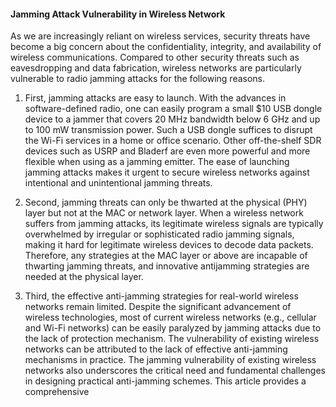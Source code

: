 #### Jamming Attack Vulnerability in Wireless Network

As we are increasingly reliant on wireless services, security threats have become a big concern 
about the confidentiality, integrity, and availability of wireless communications. 
Compared to other security threats such as eavesdropping and data fabrication, wireless networks
are particularly vulnerable to radio jamming attacks for the following reasons. 

1. First, jamming attacks are easy to launch. With the advances in software-defined radio, one can easily program 
a small $10 USB dongle device to a jammer that covers 20 MHz bandwidth below 6 GHz and up to 100 mW transmission power.
Such a USB dongle suffices to disrupt the Wi-Fi services in a home or office scenario. 
Other off-the-shelf SDR devices such as USRP and Bladerf are even more powerful and more flexible when using as a jamming emitter. 
The ease of launching jamming attacks makes it urgent to secure wireless networks against intentional and unintentional jamming threats. 
 
2. Second, jamming threats can only be thwarted at the physical (PHY) layer but not at the MAC or network layer. 
When a wireless network suffers from jamming attacks, its legitimate wireless signals are typically overwhelmed
by irregular or sophisticated radio jamming signals, making it hard for legitimate wireless devices to decode data packets.
Therefore, any strategies at the MAC layer or above are incapable of thwarting jamming threats, 
and innovative antijamming strategies are needed at the physical layer. 
 
3. Third, the effective anti-jamming strategies for real-world wireless networks remain limited. 
Despite the significant advancement of wireless technologies, most of current wireless networks 
(e.g., cellular and Wi-Fi networks) can be easily paralyzed by jamming attacks due to the lack 
of protection mechanism. The vulnerability of existing wireless networks can be attributed to 
the lack of effective anti-jamming mechanisms in practice. The jamming vulnerability of existing 
wireless networks also underscores the critical need and fundamental challenges in designing practical anti-jamming schemes.
 This article provides a comprehensive
